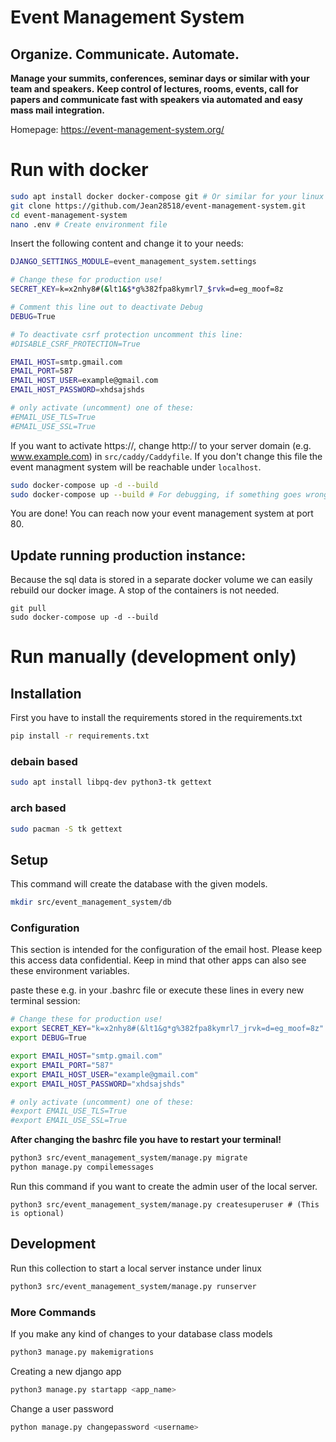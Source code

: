 # Event Management System

## Organize. Communicate. Automate.
**Manage your summits, conferences, seminar days or similar with your team and speakers.**
**Keep control of lectures, rooms, events, call for papers and communicate fast with speakers via automated and easy mass mail integration.**

Homepage: https://event-management-system.org/

# Run with docker
```bash
sudo apt install docker docker-compose git # Or similar for your linux distribution
git clone https://github.com/Jean28518/event-management-system.git
cd event-management-system
nano .env # Create environment file
```

Insert the following content and change it to your needs:

```bash
DJANGO_SETTINGS_MODULE=event_management_system.settings

# Change these for production use!
SECRET_KEY=k=x2nhy8#(&lt1&$*g%382fpa8kymrl7_$rvk=d=eg_moof=8z

# Comment this line out to deactivate Debug
DEBUG=True

# To deactivate csrf protection uncomment this line:
#DISABLE_CSRF_PROTECTION=True

EMAIL_HOST=smtp.gmail.com
EMAIL_PORT=587
EMAIL_HOST_USER=example@gmail.com
EMAIL_HOST_PASSWORD=xhdsajshds

# only activate (uncomment) one of these:
#EMAIL_USE_TLS=True
#EMAIL_USE_SSL=True
```

If you want to activate https://, change http:// to your server domain (e.g. www.example.com) in ``src/caddy/Caddyfile``.
If you don't change this file the event managment system will be reachable under `localhost`.

```bash
sudo docker-compose up -d --build
sudo docker-compose up --build # For debugging, if something goes wrong.
```

You are done! You can reach now your event management system at port 80.

## Update running production instance:
Because the sql data is stored in a separate docker volume we can easily rebuild our docker image. A stop of the containers is not needed.
```
git pull
sudo docker-compose up -d --build
```

# Run manually (development only)


## Installation
First you have to install the requirements stored in the requirements.txt
```bash
pip install -r requirements.txt
```

### debain based
```bash
sudo apt install libpq-dev python3-tk gettext
```

### arch based
```bash
sudo pacman -S tk gettext
```

## Setup
This command will create the database with the given models.
```bash
mkdir src/event_management_system/db
```


### Configuration
This section is intended for the configuration of the email host.
Please keep this access data confidential.
Keep in mind that other apps can also see these environment variables.

paste these e.g. in your .bashrc file or execute these lines in every new terminal session:
```bash
# Change these for production use!
export SECRET_KEY="k=x2nhy8#(&lt1&g*g%382fpa8kymrl7_jrvk=d=eg_moof=8z"
export DEBUG=True

export EMAIL_HOST="smtp.gmail.com"                         
export EMAIL_PORT="587"                                   
export EMAIL_HOST_USER="example@gmail.com"                 
export EMAIL_HOST_PASSWORD="xhdsajshds"   

# only activate (uncomment) one of these:
#export EMAIL_USE_TLS=True
#export EMAIL_USE_SSL=True
```

**After changing the bashrc file you have to restart your terminal!**

```bash
python3 src/event_management_system/manage.py migrate
python manage.py compilemessages
```

Run this command if you want to create the admin user of the local server.
```
python3 src/event_management_system/manage.py createsuperuser # (This is optional)
```

## Development
Run this collection to start a local server instance under linux
```bash
python3 src/event_management_system/manage.py runserver
```

### More Commands
If you make any kind of changes to your database class models
```bash
python3 manage.py makemigrations
```
Creating a new django app
```bash
python3 manage.py startapp <app_name>
```
Change a user password
```bash
python manage.py changepassword <username>
```
